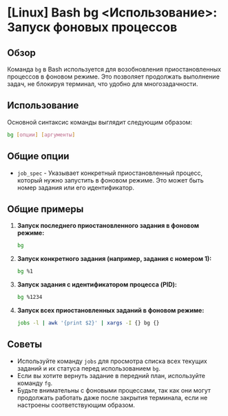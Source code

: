 # [Linux] Bash bg <Использование>: Запуск фоновых процессов

## Обзор
Команда `bg` в Bash используется для возобновления приостановленных процессов в фоновом режиме. Это позволяет продолжать выполнение задач, не блокируя терминал, что удобно для многозадачности.

## Использование
Основной синтаксис команды выглядит следующим образом:

```bash
bg [опции] [аргументы]
```

## Общие опции
- `job_spec` - Указывает конкретный приостановленный процесс, который нужно запустить в фоновом режиме. Это может быть номер задания или его идентификатор.

## Общие примеры
1. **Запуск последнего приостановленного задания в фоновом режиме:**
   ```bash
   bg
   ```

2. **Запуск конкретного задания (например, задания с номером 1):**
   ```bash
   bg %1
   ```

3. **Запуск задания с идентификатором процесса (PID):**
   ```bash
   bg %1234
   ```

4. **Запуск всех приостановленных заданий в фоновом режиме:**
   ```bash
   jobs -l | awk '{print $2}' | xargs -I {} bg {}
   ```

## Советы
- Используйте команду `jobs` для просмотра списка всех текущих заданий и их статуса перед использованием `bg`.
- Если вы хотите вернуть задание в передний план, используйте команду `fg`.
- Будьте внимательны с фоновыми процессами, так как они могут продолжать работать даже после закрытия терминала, если не настроены соответствующим образом.